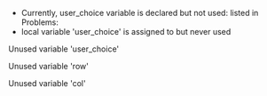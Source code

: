 - Currently, user_choice variable is declared but not used:
listed in Problems:
- local variable 'user_choice' is assigned to but never used

Unused variable 'user_choice' 

Unused variable 'row'

Unused variable 'col'